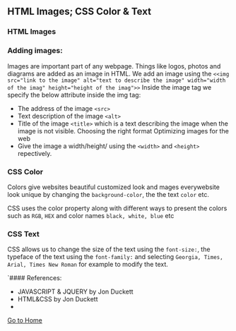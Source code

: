 ## HTML Images; CSS Color & Text

### HTML Images

### Adding images:
Images are important part of any webpage. Things like logos, photos and diagrams are added as an image in HTML.
We add an image using the 
 `<<img src="link to the image" alt="text to describe the image" width="width of the imag" height="height of the imag">>`
 Inside the image tag we specify the below attribute inside the img tag:
 - The address of the image `<src>`
 - Text description of the image `<alt>`
 - Title of the image  `<title>` which is a text describing the image when the image is not visible.
Choosing the right format
Optimizing images for the web
- Give the image a width/height/ using the `<width>` and `<height>` repectively.

### CSS Color
Colors give websites beautiful customized look and mages everywebsite look unique by changing the `background-color`, the the text `color` etc.

CSS uses the color property along with different ways to present the colors such as `RGB`, `HEX` and color names `black, white, blue` etc

### CSS Text

CSS allows us to change the size of the text using the `font-size:`, the typeface of the text using the `font-family:` and selecting `Georgia, Times, Arial, Times New Roman` for example to modify the text.


`#### References:

- JAVASCRIPT & JQUERY by Jon Duckett 
- HTML&CSS by Jon Duckett
- 

[Go to Home](README.md)